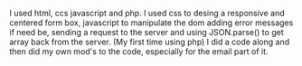 I used html, ccs javascript and php. I used css to desing a responsive and centered form box, javascript to manipulate the dom adding error messages if need be, sending a request to the server and using JSON.parse() to get array back from the server.  (My first time using php) I did a code along and then did my own mod's to the code, especially for the email part of it.  

